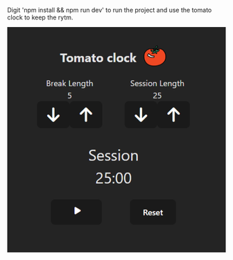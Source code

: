Digit 'npm install && npm run dev' to run the project and use the tomato clock to keep the rytm.

![preview](./src/assets/Screenshot.png)
